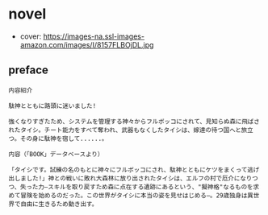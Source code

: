 # novel

- cover: https://images-na.ssl-images-amazon.com/images/I/8157FLBOjDL.jpg

## preface


```
内容紹介

駄神とともに路頭に迷いました!

強くなりすぎたため、システムを管理する神々からフルボッコにされて、見知らぬ森に飛ばされたタイシ。チート能力をすべて奪われ、武器もなくしたタイシは、嫁達の待つ国へと旅立つ。その身に駄神を宿して......。

内容（「BOOK」データベースより）

「タイシです。試練の名のもとに神々にフルボッコにされ、駄神とともにケツをまくって逃げ出しました!」神との戦いに敗れ大森林に放り出されたタイシは、エルフの村で厄介になりつつ、失った力―スキルを取り戻すため森に点在する遺跡にあるという、"擬神格"なるものを求めて冒険を始めるのだった。この世界がタイシに本当の姿を見せはじめる―。29歳独身は異世界で自由に生きるため動き出す。

```
